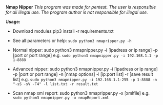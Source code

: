 **Nmap Nipper**
*This program was made for pentest. The user is responsible for all illegal use. The program author is not responsible for illegal use.*

**Usage:**
 - Download modules pip3 install -r requirements.txt
 - See all parameters or help: `sudo python3 nmapripper.py -h`

 - Normal nipper: sudo python3 nmapnipper.py -i [ipadress or ip range] -p [port or port range]
e.g. `sudo python3 nmapnipper.py -i 192.168.1.1 -p 1-8888`
 
 - Advanced nipper: sudo python3 nmapnipper.py -i [ipadress or ip range] -p [port or port range] -n [nmap options] -l [ip:port list] -r [save result list]
e.g. `sudo python3 nmapnipper.py -i 192.168.1.1-255 -p 1-8888 -n "-sS -sV -T4" -l list.txt -r result.txt`
 
 - Scan nmap xml report: sudo python3 nmapripper.py -x [xmlfile]
e.g. `sudo python3 nmapnipper.py -x nmapReport.xml`
